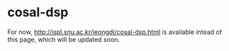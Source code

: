 # cosal-dsp
For now, http://ispl.snu.ac.kr/jeongdj/cosal-dsp.html is available intead of this page,
which will be updated soon.
